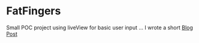 # FatFingers

Small POC project using liveView for basic user input ... I wrote a short [Blog Post](https://andrewbarr.io/posts/fat-finger-input)